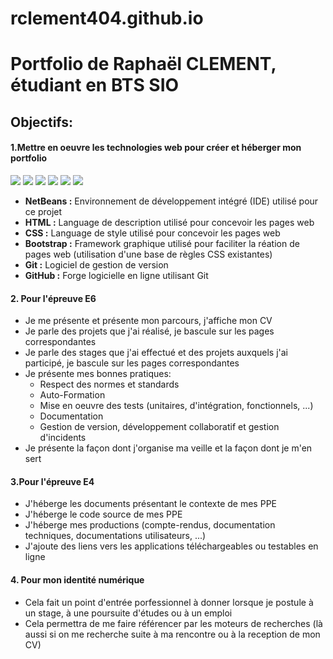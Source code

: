 # rclement404.github.io
# Portfolio de Raphaël CLEMENT, étudiant en BTS SIO

## Objectifs:

#### 1.Mettre en oeuvre les technologies web pour créer et héberger mon portfolio

![](https://upload.wikimedia.org/wikipedia/commons/thumb/9/98/Apache_NetBeans_Logo.svg/75px-Apache_NetBeans_Logo.svg.png) 
![](https://upload.wikimedia.org/wikipedia/commons/thumb/6/61/HTML5_logo_and_wordmark.svg/75px-HTML5_logo_and_wordmark.svg.png)
![](https://upload.wikimedia.org/wikipedia/commons/thumb/d/d5/CSS3_logo_and_wordmark.svg/75px-CSS3_logo_and_wordmark.svg.png)
![](https://upload.wikimedia.org/wikipedia/commons/thumb/e/ea/Boostrap_logo.svg/75px-Boostrap_logo.svg.png)
![](https://upload.wikimedia.org/wikipedia/commons/thumb/e/e0/Git-logo.svg/75px-Git-logo.svg.png)
![](https://upload.wikimedia.org/wikipedia/commons/thumb/9/91/Octicons-mark-github.svg/75px-Octicons-mark-github.svg.png)

- **NetBeans :** Environnement de développement intégré (IDE) utilisé pour ce projet
- **HTML :** Language de description utilisé pour concevoir les pages web
- **CSS :** Language de style utilisé pour concevoir les pages web
- **Bootstrap :** Framework graphique utilisé pour faciliter la réation de pages web (utilisation d'une base de règles CSS existantes)
- **Git :** Logiciel de gestion de version
- **GitHub :** Forge logicielle en ligne utilisant Git

#### 2. Pour l'épreuve E6
- Je me présente et présente mon parcours, j'affiche mon CV
- Je parle des projets que j'ai réalisé, je bascule sur les pages correspondantes
- Je parle des stages que j'ai effectué et des projets auxquels j'ai participé, je bascule sur les pages correspondantes
- Je présente mes bonnes pratiques:
  - Respect des normes et standards
  - Auto-Formation
  - Mise en oeuvre des tests (unitaires, d'intégration, fonctionnels, ...)
  - Documentation
  - Gestion de version, développement collaboratif et gestion d'incidents
- Je présente la façon dont j'organise ma veille et la façon dont je m'en sert

#### 3.Pour l'épreuve E4
- J'héberge les documents présentant le contexte de mes PPE
- J'héberge le code source de mes PPE
- J'héberge mes productions (compte-rendus, documentation techniques, documentations utilisateurs, ...)
- J'ajoute des liens vers les applications téléchargeables ou testables en ligne

#### 4. Pour mon identité numérique
- Cela fait un point d'entrée porfessionnel à donner lorsque je postule à un stage, à une poursuite d'études ou à un emploi
- Cela permettra de me faire référencer par les moteurs de recherches (là aussi si on me recherche suite à ma rencontre ou à la reception de mon CV)
